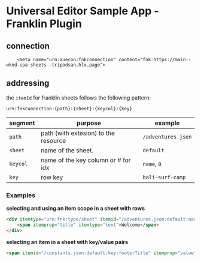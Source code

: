 # Universal Editor Sample App - Franklin Plugin

## connection

```
    <meta name="urn:auecon:fnkconnection" content="fnk:https://main--wknd-spa-sheets--tripodsan.hlx.page">
```

## addressing

the `itemId` for franklin sheets follows the following pattern:

```
urn:fnkconnection:{path}:{sheet}:{keycol}:{key}
```

| segment  | purpose                              | example            |
|----------|--------------------------------------|--------------------|
| `path`   | path (with extesion) to the resource | `/adventures.json` |
| `sheet`  | name of the sheet.                   | `default`          |
| `keycol` | name of the key column or # for idx  | `name`, `0`        |
| `key`    | row key                              | `bali-surf-camp`   |

### Examples

**selecting and using an item scope in a sheet with rows**

```html
<div itemtype="urn:fnk:type/sheet" itemid="/adventures.json:default:name:diving-in-bali" itemscope>
    <span itemprop="title" itemtype="text">Welcome</span>
</div>
```


**selecting an item in a sheet with key/value pairs**

```html
<span itemid="/constants.json:default:key:footerTitle" itemprop="value" itemtype="text">Welcome</span>
```
